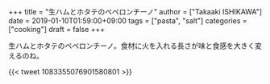 +++
title = "生ハムとホタテのペペロンチーノ"
author = ["Takaaki ISHIKAWA"]
date = 2019-01-10T01:59:00+09:00
tags = ["pasta", "salt"]
categories = ["cooking"]
draft = false
+++

生ハムとホタテのペペロンチーノ。食材に火を入れる長さが味と食感を大きく変えるのね。

{{< tweet 1083355076901580801 >}}
